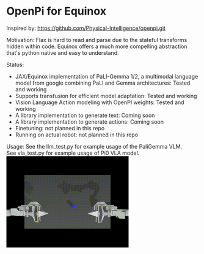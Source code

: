 # OpenPi for Equinox

Inspired by: https://github.com/Physical-Intelligence/openpi.git

Motivation: Flax is hard to read and parse due to the stateful transforms hidden within code. Equinox offers a much more compelling abstraction that's python native and easy to understand.

Status:
- JAX/Equinox implementation of PaLI-Gemma 1/2, a multimodal language model from google combining PaLI and Gemma architectures: Tested and working
- Supports transfusion for efficient model adaptation: Tested and working
- Vision Language Action modeling with OpenPI weights: Tested and working
- A library implementation to generate text: Coming soon
- A library implementation to generate actions: Coming soon
- Finetuning: not planned in this repo
- Running on actual robot: not planned in this repo

Usage:
See the llm_test.py for example usage of the PaliGemma VLM.  
See vla_test.py for example usage of Pi0 VLA model.  
![ALOHA Robot Demo](aloha.gif)
